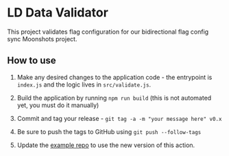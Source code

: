 # LD Data Validator

This project validates flag configuration for our bidirectional flag config sync Moonshots project.

## How to use

1. Make any desired changes to the application code - the entrypoint is `index.js` and the logic lives in `src/validate.js`.

2. Build the application by running `npm run build` (this is not automated yet, you must do it manually)

3. Commit and tag your release - `git tag -a -m "your message here" v0.x`

4. Be sure to push the tags to GitHub using `git push --follow-tags`

5. Update the [example repo](https://github.com/pbzona/ld_bisync_example) to use the new version of this action.